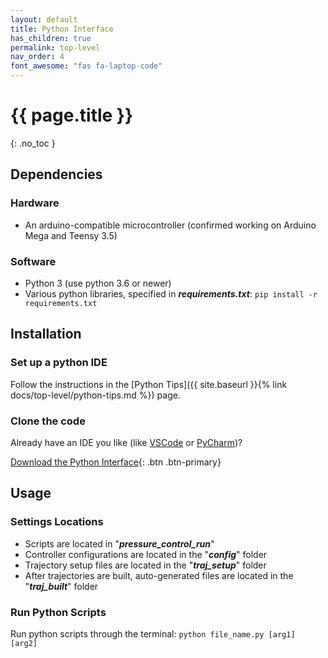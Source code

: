 ```yaml
---
layout: default
title: Python Interface
has_children: true
permalink: top-level
nav_order: 4
font_awesome: "fas fa-laptop-code"
---
```



# <i class="{{ page.font_awesome }}"></i> {{ page.title }}
{: .no_toc }


## Dependencies

### Hardware
- An arduino-compatible microcontroller (confirmed working on Arduino Mega and Teensy 3.5)

### Software
- Python 3 (use python 3.6 or newer)
- Various python libraries, specified in _**requirements.txt**_: `pip install -r requirements.txt`

## Installation

### Set up a python IDE
Follow the instructions in the [Python Tips]({{ site.baseurl }}{% link docs/top-level/python-tips.md %}) page.


### Clone the code
Already have an IDE you like (like [VSCode](https://code.visualstudio.com/) or [PyCharm](https://www.jetbrains.com/pycharm/))?

[Download the Python Interface](https://github.com/cbteeple/pressure_control_interface){: .btn .btn-primary}

## Usage

### Settings Locations
- Scripts are located in "**_pressure_control_run_**"
- Controller configurations are located in the "**_config_**" folder
- Trajectory setup files are located in the "**_traj_setup_**" folder
- After trajectories are built, auto-generated files are located in the "**_traj_built_**" folder 


### Run Python Scripts
Run python scripts through the terminal: `python file_name.py [arg1] [arg2]`



